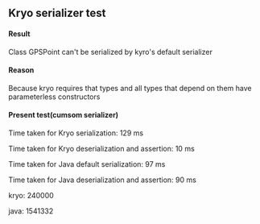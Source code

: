 ## Kryo serializer test

#### Result

Class GPSPoint can't be serialized by kyro's default serializer

#### Reason

Because kryo requires that types and all types that depend on them have parameterless constructors

#### Present test(cumsom serializer)

Time taken for Kryo serialization: 129 ms

Time taken for Kryo deserialization and assertion: 10 ms

Time taken for Java default serialization: 97 ms

Time taken for Java deserialization and assertion: 90 ms

kryo: 240000

java: 1541332
